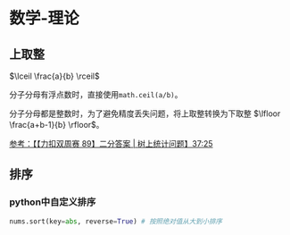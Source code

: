 # 数学-理论

## 上取整

$\lceil \frac{a}{b} \rceil$

分子分母有浮点数时，直接使用`math.ceil(a/b)`。

分子分母都是整数时，为了避免精度丢失问题，将上取整转换为下取整 $\lfloor \frac{a+b-1}{b} \rfloor$。

[参考：【【力扣双周赛 89】二分答案 | 树上统计问题】37:25](https://www.bilibili.com/video/BV1cV4y157BY/?share_source=copy_web&vd_source=5dfd63191b005c5187bf788bd7fa61b3)

## 排序

### python中自定义排序

``` python
nums.sort(key=abs, reverse=True) # 按照绝对值从大到小排序

```